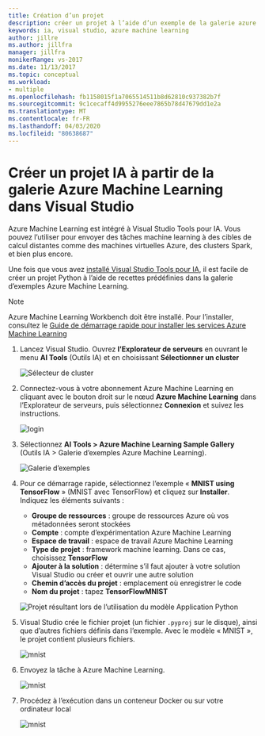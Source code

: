 ```yaml
---
title: Création d’un projet
description: créer un projet à l’aide d’un exemple de la galerie azure machine learning
keywords: ia, visual studio, azure machine learning
author: jillre
ms.author: jillfra
manager: jillfra
monikerRange: vs-2017
ms.date: 11/13/2017
ms.topic: conceptual
ms.workload:
- multiple
ms.openlocfilehash: fb1158015f1a7065514511b8d62810c937382b7f
ms.sourcegitcommit: 9c1cecaff4d9955276eee7865b78d47679dd1e2a
ms.translationtype: MT
ms.contentlocale: fr-FR
ms.lasthandoff: 04/03/2020
ms.locfileid: "80638687"
---
```

# <a name="create-an-ai-project-from-the-azure-machine-learning-gallery-in-visual-studio"></a>Créer un projet IA à partir de la galerie Azure Machine Learning dans Visual Studio

Azure Machine Learning est intégré à Visual Studio Tools pour IA. Vous pouvez l’utiliser pour envoyer des tâches machine learning à des cibles de calcul distantes comme des machines virtuelles Azure, des clusters Spark, et bien plus encore. 

Une fois que vous avez [installé Visual Studio Tools pour IA](installation.md), il est facile de créer un projet Python à l’aide de recettes prédéfinies dans la galerie d’exemples Azure Machine Learning.

> [!NOTE]
> Azure Machine Learning Workbench doit être installé. Pour l’installer, consultez le [Guide de démarrage rapide pour installer les services Azure Machine Learning](/azure/machine-learning/preview/quickstart-installation)

1. Lancez Visual Studio. Ouvrez **l’Explorateur de serveurs** en ouvrant le menu **AI Tools** (Outils IA) et en choisissant **Sélectionner un cluster**

    ![Sélecteur de cluster](media/create-project-gallery/select-cluster.png)

2. Connectez-vous à votre abonnement Azure Machine Learning en cliquant avec le bouton droit sur le nœud **Azure Machine Learning** dans l’Explorateur de serveurs, puis sélectionnez **Connexion** et suivez les instructions.

    ![login](media/create-project-gallery/azureml-login.png)

3. Sélectionnez **AI Tools > Azure Machine Learning Sample Gallery** (Outils IA > Galerie d’exemples Azure Machine Learning).

    ![Galerie d’exemples](media/create-project-gallery/gallery.png)

4. Pour ce démarrage rapide, sélectionnez l’exemple « **MNIST using TensorFlow** » (MNIST avec TensorFlow) et cliquez sur **Installer**. Indiquez les éléments suivants :

   - **Groupe de ressources** : groupe de ressources Azure où vos métadonnées seront stockées
   - **Compte** : compte d’expérimentation Azure Machine Learning
   - **Espace de travail** : espace de travail Azure Machine Learning
   - **Type de projet** : framework machine learning. Dans ce cas, choisissez **TensorFlow**
   - **Ajouter à la solution** : détermine s’il faut ajouter à votre solution Visual Studio ou créer et ouvrir une autre solution
   - **Chemin d’accès du projet** : emplacement où enregistrer le code
   - **Nom du projet** : tapez **TensorFlowMNIST**

   ![Projet résultant lors de l’utilisation du modèle Application Python](media/create-project-gallery/new-AzureSampleProject.png)

5. Visual Studio crée le fichier projet (un fichier `.pyproj` sur le disque), ainsi que d’autres fichiers définis dans l’exemple. Avec le modèle « MNIST », le projet contient plusieurs fichiers.

    ![mnist](media/create-project-gallery/azml-mnist.png)

6. Envoyez la tâche à Azure Machine Learning.

    ![mnist](media/create-project-gallery/submit-azml.png)

7. Procédez à l’exécution dans un conteneur Docker ou sur votre ordinateur local

    ![mnist](media/create-project-gallery/azml-local.png)
